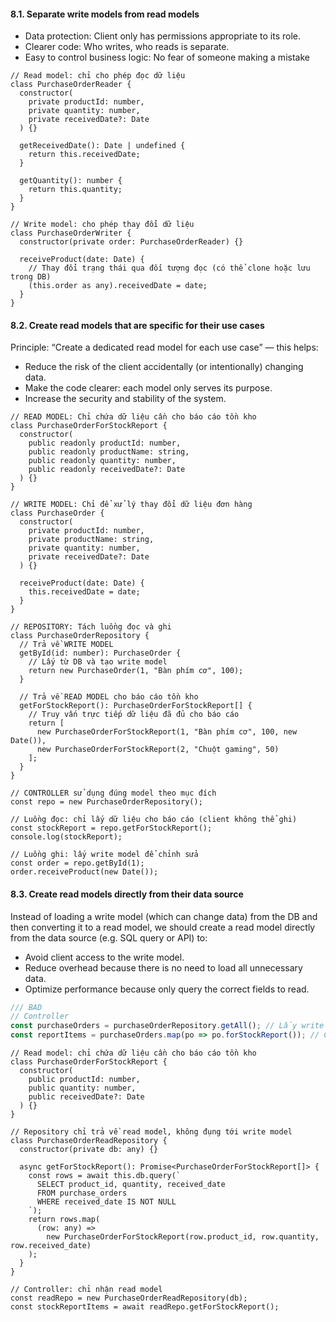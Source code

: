 #### 8.1. Separate write models from read models
- Data protection: Client only has permissions appropriate to its role.
- Clearer code: Who writes, who reads is separate.
- Easy to control business logic: No fear of someone making a mistake
```TS
// Read model: chỉ cho phép đọc dữ liệu
class PurchaseOrderReader {
  constructor(
    private productId: number,
    private quantity: number,
    private receivedDate?: Date
  ) {}

  getReceivedDate(): Date | undefined {
    return this.receivedDate;
  }

  getQuantity(): number {
    return this.quantity;
  }
}

// Write model: cho phép thay đổi dữ liệu
class PurchaseOrderWriter {
  constructor(private order: PurchaseOrderReader) {}

  receiveProduct(date: Date) {
    // Thay đổi trạng thái qua đối tượng đọc (có thể clone hoặc lưu trong DB)
    (this.order as any).receivedDate = date; 
  }
}
```
#### 8.2. Create read models that are specific for their use cases
Principle: “Create a dedicated read model for each use case” — this helps:
- Reduce the risk of the client accidentally (or intentionally) changing data.
- Make the code clearer: each model only serves its purpose.
- Increase the security and stability of the system.
```TS
// READ MODEL: Chỉ chứa dữ liệu cần cho báo cáo tồn kho
class PurchaseOrderForStockReport {
  constructor(
    public readonly productId: number,
    public readonly productName: string,
    public readonly quantity: number,
    public readonly receivedDate?: Date
  ) {}
}

// WRITE MODEL: Chỉ để xử lý thay đổi dữ liệu đơn hàng
class PurchaseOrder {
  constructor(
    private productId: number,
    private productName: string,
    private quantity: number,
    private receivedDate?: Date
  ) {}

  receiveProduct(date: Date) {
    this.receivedDate = date;
  }
}

// REPOSITORY: Tách luồng đọc và ghi
class PurchaseOrderRepository {
  // Trả về WRITE MODEL
  getById(id: number): PurchaseOrder {
    // Lấy từ DB và tạo write model
    return new PurchaseOrder(1, "Bàn phím cơ", 100);
  }

  // Trả về READ MODEL cho báo cáo tồn kho
  getForStockReport(): PurchaseOrderForStockReport[] {
    // Truy vấn trực tiếp dữ liệu đã đủ cho báo cáo
    return [
      new PurchaseOrderForStockReport(1, "Bàn phím cơ", 100, new Date()),
      new PurchaseOrderForStockReport(2, "Chuột gaming", 50)
    ];
  }
}

// CONTROLLER sử dụng đúng model theo mục đích
const repo = new PurchaseOrderRepository();

// Luồng đọc: chỉ lấy dữ liệu cho báo cáo (client không thể ghi)
const stockReport = repo.getForStockReport();
console.log(stockReport);

// Luồng ghi: lấy write model để chỉnh sửa
const order = repo.getById(1);
order.receiveProduct(new Date());

```
#### 8.3. Create read models directly from their data source
Instead of loading a write model (which can change data) from the DB and then converting it to a read model, we should create a read model directly from the data source (e.g. SQL query or API) to:
- Avoid client access to the write model.
- Reduce overhead because there is no need to load all unnecessary data.
- Optimize performance because only query the correct fields to read.
```ts
/// BAD
// Controller
const purchaseOrders = purchaseOrderRepository.getAll(); // Lấy write model
const reportItems = purchaseOrders.map(po => po.forStockReport()); // Convert sang read model
```

```TS
// Read model: chỉ chứa dữ liệu cần cho báo cáo tồn kho
class PurchaseOrderForStockReport {
  constructor(
    public productId: number,
    public quantity: number,
    public receivedDate?: Date
  ) {}
}

// Repository chỉ trả về read model, không đụng tới write model
class PurchaseOrderReadRepository {
  constructor(private db: any) {}

  async getForStockReport(): Promise<PurchaseOrderForStockReport[]> {
    const rows = await this.db.query(`
      SELECT product_id, quantity, received_date
      FROM purchase_orders
      WHERE received_date IS NOT NULL
    `);
    return rows.map(
      (row: any) =>
        new PurchaseOrderForStockReport(row.product_id, row.quantity, row.received_date)
    );
  }
}

// Controller: chỉ nhận read model
const readRepo = new PurchaseOrderReadRepository(db);
const stockReportItems = await readRepo.getForStockReport();
```